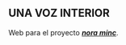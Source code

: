## UNA VOZ INTERIOR

Web para el proyecto [**_nora minc_**](https://noraminc.github.io/nora_minc/).
